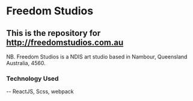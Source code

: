 # Freedom Studios
## This is the repository for http://freedomstudios.com.au

NB. Freedom Studios is a NDIS art studio based in Nambour, Queensland Australia, 4560.

### Technology Used

-- ReactJS, Scss, webpack
